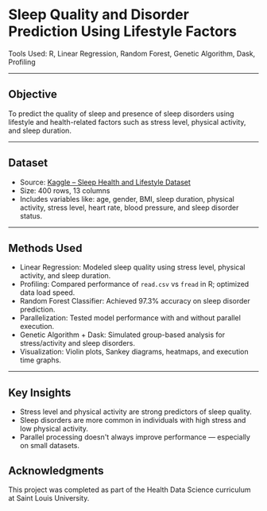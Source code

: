 # Sleep Quality and Disorder Prediction Using Lifestyle Factors

Tools Used: R, Linear Regression, Random Forest, Genetic Algorithm, Dask, Profiling

---

## Objective
To predict the quality of sleep and presence of sleep disorders using lifestyle and health-related factors such as stress level, physical activity, and sleep duration.

---

## Dataset
- Source: [Kaggle – Sleep Health and Lifestyle Dataset](https://www.kaggle.com/datasets/uom190346a/sleep-health-and-lifestyle-dataset)
- Size: 400 rows, 13 columns
- Includes variables like: age, gender, BMI, sleep duration, physical activity, stress level, heart rate, blood pressure, and sleep disorder status.

---

## Methods Used
- Linear Regression: Modeled sleep quality using stress level, physical activity, and sleep duration.
- Profiling: Compared performance of `read.csv` vs `fread` in R; optimized data load speed.
- Random Forest Classifier: Achieved 97.3% accuracy on sleep disorder prediction.
- Parallelization: Tested model performance with and without parallel execution.
- Genetic Algorithm + Dask: Simulated group-based analysis for stress/activity and sleep disorders.
- Visualization: Violin plots, Sankey diagrams, heatmaps, and execution time graphs.

---

## Key Insights
- Stress level and physical activity are strong predictors of sleep quality.
- Sleep disorders are more common in individuals with high stress and low physical activity.
- Parallel processing doesn't always improve performance — especially on small datasets.


## Acknowledgments

This project was completed as part of the Health Data Science curriculum at Saint Louis University.
